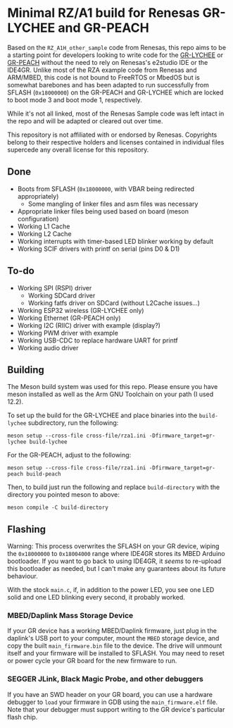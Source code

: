 # Minimal RZ/A1 build for Renesas GR-LYCHEE and GR-PEACH

Based on the `RZ_A1H_other_sample` code from Renesas, this repo aims to be a starting point for developers looking to write code for the [GR-LYCHEE](https://os.mbed.com/platforms/Renesas-GR-LYCHEE/) or [GR-PEACH](https://os.mbed.com/platforms/Renesas-GR-PEACH/) without the need to rely on Renesas's e2studio IDE or the IDE4GR. Unlike most of the RZA example code from Renesas and ARM/MBED, this code is not bound to FreeRTOS or MbedOS but is somewhat barebones and has been adapted to run successfully from SFLASH (`0x18000000`) on the GR-PEACH and GR-LYCHEE which are locked to boot mode 3 and boot mode 1, respectively.

While it's not all linked, most of the Renesas Sample code was left intact in the repo and will be adapted or cleared out over time.

This repository is not affiliated with or endorsed by Renesas. Copyrights belong to their respective holders and licenses contained in individual files supercede any overall license for this repository.

## Done

* Boots from SFLASH (`0x18000000`, with VBAR being redirected appropriately)
    * Some mangling of linker files and asm files was necessary
* Appropriate linker files being used based on board (meson configuration)
* Working L1 Cache
* Working L2 Cache
* Working interrupts with timer-based LED blinker working by default
* Working SCIF drivers with printf on serial (pins D0 & D1)

## To-do

* Working SPI (RSPI) driver
    * Working SDCard driver
    * Working fatfs driver on SDCard (without L2Cache issues...)
* Working ESP32 wireless (GR-LYCHEE only)
* Working Ethernet (GR-PEACH only)
* Working I2C (RIIC) driver with example (display?)
* Working PWM driver with example
* Working USB-CDC to replace hardware UART for printf
* Working audio driver

## Building

The Meson build system was used for this repo. Please ensure you have meson installed as well as the Arm GNU Toolchain on your path (I used 12.2).

To set up the build for the GR-LYCHEE and place binaries into the `build-lychee` subdirectory, run the following:

```meson setup --cross-file cross-file/rza1.ini -Dfirmware_target=gr-lychee build-lychee```

For the GR-PEACH, adjust to the following:

```meson setup --cross-file cross-file/rza1.ini -Dfirmware_target=gr-peach build-peach```

Then, to build just run the following and replace `build-directory` with the directory you pointed meson to above:

```meson compile -C build-directory```

## Flashing

Warning: This process overwrites the SFLASH on your GR device, wiping the `0x18000000` to `0x18004000` range where IDE4GR stores its MBED Arduino bootloader. If you want to go back to using IDE4GR, it *seems* to re-upload this bootloader as needed, but I can't make any guarantees about its future behaviour.

With the stock `main.c`, if, in addition to the power LED, you see one LED solid and one LED blinking every second, it probably worked.

### MBED/Daplink Mass Storage Device

If your GR device has a working MBED/Daplink firmware, just plug in the daplink's USB port to your computer, mount the `MBED` storage device, and copy the built `main_firmware.bin` file to the device. The drive will unmount itself and your firmware will be installed to SFLASH. You may need to reset or power cycle your GR board for the new firmware to run.

### SEGGER JLink, Black Magic Probe, and other debuggers

If you have an SWD header on your GR board, you can use a hardware debugger to `load` your firmware in GDB using the `main_firmware.elf` file. Note that your debugger must support writing to the GR device's particular flash chip.
